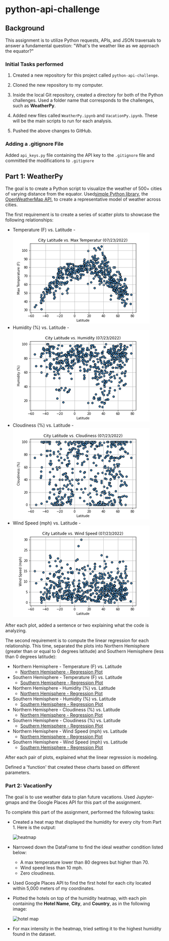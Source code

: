 # python-api-challenge

## Background

This assignment is to utilize Python requests, APIs, and JSON traversals to answer a fundamental question: "What's the weather like as we approach the equator?"

### Initial Tasks performed

1. Created a new repository for this project called `python-api-challenge`. 

2. Cloned the new repository to my computer.

3. Inside the local Git repository, created a directory for both of the Python challenges. Used a folder name that corresponds to the challenges, such as **WeatherPy**.

4. Added new files called `WeatherPy.ipynb` and `VacationPy.ipynb`. These will be the main scripts to run for each analysis.

5. Pushed the above changes to GitHub.


### Adding a .gitignore File

Added `api_keys.py` file containing the API key to the `.gitignore` file and committed the modifications to `.gitignore`


## Part 1: WeatherPy

The goal is to create a Python script to visualize the weather of 500+ cities of varying distance from the equator. Used[simple Python library](https://pypi.python.org/pypi/citipy), the [OpenWeatherMap API](https://openweathermap.org/api),  to create a representative model of weather across cities.

The first requirement is to create a series of scatter plots to showcase the following relationships:

* Temperature (F) vs. Latitude - ![Temperature (F) vs. Latitude](WeatherPy/output_data/LatVsTemp_scatter_plot.png)
* Humidity (%) vs. Latitude - ![Humidity (%) vs. Latitude](WeatherPy/output_data/LatVsHumidity_scatter_plot.png)
* Cloudiness (%) vs. Latitude - ![Cloudiness (%) vs. Latitude](WeatherPy/output_data/LatVsCloudiness_scatter_plot.png)
* Wind Speed (mph) vs. Latitude - ![Wind Speed (mph) vs. Latitude](WeatherPy/output_data/LatVsWindSpeed_scatter_plot.png)

After each plot, added a sentence or two explaining what the code is analyzing.

The second requirement is to compute the linear regression for each relationship. This time, separated the plots into Northern Hemisphere (greater than or equal to 0 degrees latitude) and Southern Hemisphere (less than 0 degrees latitude):

* Northern Hemisphere - Temperature (F) vs. Latitude
  - [Northern Hemisphere - Regression Plot](WeatherPy/output_data/North_LatVsMaxTemp_regression_plot.png)
* Southern Hemisphere - Temperature (F) vs. Latitude
  - [Southern Hemisphere - Regression Plot](WeatherPy/output_data/South_LatVsMaxTemp_regression_plot.png)
* Northern Hemisphere - Humidity (%) vs. Latitude
  - [Northern Hemisphere - Regression Plot](WeatherPy/output_data/North_LatVsHumidity_regression_plot.png)
* Southern Hemisphere - Humidity (%) vs. Latitude
  - [Southern Hemisphere - Regression Plot](WeatherPy/output_data/South_LatVsHumidity_regression_plot.png)
* Northern Hemisphere - Cloudiness (%) vs. Latitude
  - [Northern Hemisphere - Regression Plot](WeatherPy/output_data/North_LatVsCloudiness_regression_plot.png)
* Southern Hemisphere - Cloudiness (%) vs. Latitude
  - [Southern Hemisphere - Regression Plot](WeatherPy/output_data/South_LatVsCloudiness_regression_plot.png)
* Northern Hemisphere - Wind Speed (mph) vs. Latitude
  - [Northern Hemisphere - Regression Plot](WeatherPy/output_data/North_LatVsWindSpeed_regression_plot.png)
* Southern Hemisphere - Wind Speed (mph) vs. Latitude
  - [Southern Hemisphere - Regression Plot](WeatherPy/output_data/South_LatVsWindSpeed_regression_plot.png)

After each pair of plots, explained what the linear regression is modeling.

Defined a 'function' that created these charts based on different parameters. 


### Part 2: VacationPy

The goal is to use weather data to plan future vacations. Used Jupyter-gmaps and the Google Places API for this part of the assignment.

To complete this part of the assignment, performed the following tasks:

* Created a heat map that displayed the humidity for every city from Part 1. Here is the output:

  ![heatmap](Images/heatmap.png)

* Narrowed down the DataFrame to find the ideal weather condition listed below:

  * A max temperature lower than 80 degrees but higher than 70.
  * Wind speed less than 10 mph.
  * Zero cloudiness.

* Used Google Places API to find the first hotel for each city located within 5,000 meters of my coordinates.

* Plotted the hotels on top of the humidity heatmap, with each pin containing the **Hotel Name**, **City**, and **Country**, as in the following image:

  ![hotel map](Images/hotel_map.png)

* For max intensity in the heatmap, tried setting it to the highest humidity found in the dataset.
